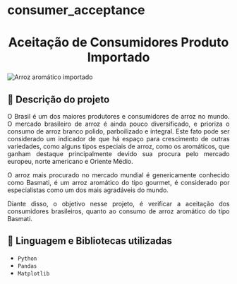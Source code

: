 
# consumer_acceptance

<h1 align = "center" > Aceitação de Consumidores Produto Importado </h1>

![Arroz aromático importado](https://user-images.githubusercontent.com/108989486/187798795-25379afc-3543-4a5b-a5af-6c3612db55bc.png)


## :small_blue_diamond: Descrição do projeto 

<p align="justify">
  O Brasil é um dos maiores produtores e consumidores de arroz no mundo. O mercado brasileiro de arroz é ainda pouco diversificado, e prioriza o consumo de arroz branco polido, parboilizado e integral. Este fato pode ser considerado um indicador de que há espaço para crescimento de outras variedades, como alguns tipos especiais de arroz, como os aromáticos, que ganham destaque principalmente devido sua procura pelo mercado europeu, norte americano e Oriente Médio.
</p>
<p align="justify">
  O arroz mais procurado no mercado mundial é genericamente conhecido como Basmati, é um arroz aromático do tipo gourmet, é considerado por especialistas como um dos mais agradáveis do mundo.  
</p>
<p align="justify">
  Diante disso, o objetivo nesse projeto, é verificar a aceitação dos consumidores brasileiros, quanto ao consumo de arroz aromático do tipo Basmati.
</p>

## :small_blue_diamond: Linguagem e Bibliotecas utilizadas

- ``Python``
- ``Pandas``
- ``Matplotlib``
